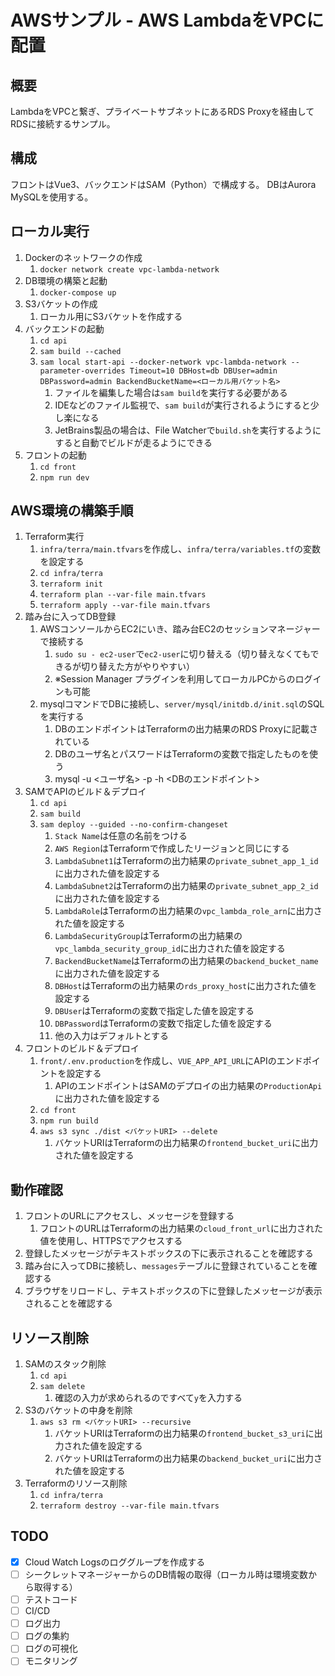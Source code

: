 # AWSサンプル - AWS LambdaをVPCに配置

## 概要

LambdaをVPCと繋ぎ、プライベートサブネットにあるRDS Proxyを経由してRDSに接続するサンプル。

## 構成

フロントはVue3、バックエンドはSAM（Python）で構成する。
DBはAurora MySQLを使用する。

## ローカル実行

1. Dockerのネットワークの作成
    1. `docker network create vpc-lambda-network`
2. DB環境の構築と起動
    1. `docker-compose up`
3. S3バケットの作成
    1. ローカル用にS3バケットを作成する
4. バックエンドの起動
    1. `cd api`
    2. `sam build --cached`
    3. `sam local start-api --docker-network vpc-lambda-network --parameter-overrides Timeout=10 DBHost=db DBUser=admin DBPassword=admin BackendBucketName=<ローカル用バケット名>`
        1. ファイルを編集した場合は`sam build`を実行する必要がある
        2. IDEなどのファイル監視で、`sam build`が実行されるようにすると少し楽になる
        3. JetBrains製品の場合は、File Watcherで`build.sh`を実行するようにすると自動でビルドが走るようにできる
5. フロントの起動
    1. `cd front`
    2. `npm run dev`

## AWS環境の構築手順

1. Terraform実行
    1. `infra/terra/main.tfvars`を作成し、`infra/terra/variables.tf`の変数を設定する
    2. `cd infra/terra`
    3. `terraform init`
    4. `terraform plan --var-file main.tfvars`
    5. `terraform apply --var-file main.tfvars`
2. 踏み台に入ってDB登録
    1. AWSコンソールからEC2にいき、踏み台EC2のセッションマネージャーで接続する
        1. `sudo su - ec2-user`で`ec2-user`に切り替える（切り替えなくてもできるが切り替えた方がやりやすい）
        2. ※Session Manager プラグインを利用してローカルPCからのログインも可能
    2. mysqlコマンドでDBに接続し、`server/mysql/initdb.d/init.sql`のSQLを実行する
        1. DBのエンドポイントはTerraformの出力結果のRDS Proxyに記載されている
        2. DBのユーザ名とパスワードはTerraformの変数で指定したものを使う
        3. mysql -u <ユーザ名> -p -h <DBのエンドポイント>
3. SAMでAPIのビルド＆デプロイ
    1. `cd api`
    2. `sam build`
    3. `sam deploy --guided --no-confirm-changeset`
        1. `Stack Name`は任意の名前をつける
        2. `AWS Region`はTerraformで作成したリージョンと同じにする
        3. `LambdaSubnet1`はTerraformの出力結果の`private_subnet_app_1_id`に出力された値を設定する
        4. `LambdaSubnet2`はTerraformの出力結果の`private_subnet_app_2_id`に出力された値を設定する
        5. `LambdaRole`はTerraformの出力結果の`vpc_lambda_role_arn`に出力された値を設定する
        6. `LambdaSecurityGroup`はTerraformの出力結果の`vpc_lambda_security_group_id`に出力された値を設定する
        7. `BackendBucketName`はTerraformの出力結果の`backend_bucket_name`に出力された値を設定する
        8. `DBHost`はTerraformの出力結果の`rds_proxy_host`に出力された値を設定する
        9. `DBUser`はTerraformの変数で指定した値を設定する
        10. `DBPassword`はTerraformの変数で指定した値を設定する
        11. 他の入力はデフォルトとする
4. フロントのビルド＆デプロイ
    1. `front/.env.production`を作成し、`VUE_APP_API_URL`にAPIのエンドポイントを設定する
        1. APIのエンドポイントはSAMのデプロイの出力結果の`ProductionApi`に出力された値を設定する
    2. `cd front`
    3. `npm run build`
    4. `aws s3 sync ./dist <バケットURI> --delete`
        1. バケットURIはTerraformの出力結果の`frontend_bucket_uri`に出力された値を設定する

## 動作確認

1. フロントのURLにアクセスし、メッセージを登録する
    1. フロントのURLはTerraformの出力結果の`cloud_front_url`に出力された値を使用し、HTTPSでアクセスする
2. 登録したメッセージがテキストボックスの下に表示されることを確認する
3. 踏み台に入ってDBに接続し、`messages`テーブルに登録されていることを確認する
4. ブラウザをリロードし、テキストボックスの下に登録したメッセージが表示されることを確認する

## リソース削除

1. SAMのスタック削除
    1. `cd api`
    2. `sam delete`
        1. 確認の入力が求められるのですべて`y`を入力する
2. S3のバケットの中身を削除
    1. `aws s3 rm <バケットURI> --recursive`
        1. バケットURIはTerraformの出力結果の`frontend_bucket_s3_uri`に出力された値を設定する
        2. バケットURIはTerraformの出力結果の`backend_bucket_uri`に出力された値を設定する
3. Terraformのリソース削除
    1. `cd infra/terra`
    2. `terraform destroy --var-file main.tfvars`

## TODO

- [x] Cloud Watch Logsのロググループを作成する
- [ ] シークレットマネージャーからのDB情報の取得（ローカル時は環境変数から取得する）
- [ ] テストコード
- [ ] CI/CD
- [ ] ログ出力
- [ ] ログの集約
- [ ] ログの可視化
- [ ] モニタリング